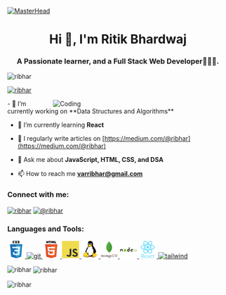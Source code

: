 [![MasterHead](https://miro.medium.com/max/700/0*FGD6BUzzZs1VJLuY.gif)](https://ribhar.github.io)
<h1 align="center">Hi 👋, I'm Ritik Bhardwaj</h1>
<h3 align="center">A Passionate learner, and a Full Stack Web Developer🧑🏻‍💻.</h3>

<p align="left"> <img src="https://komarev.com/ghpvc/?username=ribhar&label=Profile%20views&color=0e75b6&style=flat" alt="ribhar" /> </p>

<p align="left"> <a href="https://github.com/ryo-ma/github-profile-trophy"><img src="https://github-profile-trophy.vercel.app/?username=ribhar" alt="ribhar" /></a> </p>

<img align="right" alt="Coding" width="400" src="https://giphy.com/gifs/web-development-L8K62iTDkzGX6">
- 🔭 I’m currently working on **Data Structures and Algorithms**

- 🌱 I’m currently learning **React**

- 📝 I regularly write articles on [https://medium.com/@ribhar](https://medium.com/@ribhar)

- 💬 Ask me about **JavaScript, HTML, CSS, and DSA**

- 📫 How to reach me **varribhar@gmail.com**

<h3 align="left">Connect with me:</h3>
<p align="left">
<a href="https://linkedin.com/in/ribhar" target="blank"><img align="center" src="https://raw.githubusercontent.com/rahuldkjain/github-profile-readme-generator/master/src/images/icons/Social/linked-in-alt.svg" alt="ribhar" height="30" width="40" /></a>
<a href="https://medium.com/@ribhar" target="blank"><img align="center" src="https://raw.githubusercontent.com/rahuldkjain/github-profile-readme-generator/master/src/images/icons/Social/medium.svg" alt="@ribhar" height="30" width="40" /></a>
</p>

<h3 align="left">Languages and Tools:</h3>
<p align="left"> <a href="https://www.w3schools.com/css/" target="_blank" rel="noreferrer"> <img src="https://raw.githubusercontent.com/devicons/devicon/master/icons/css3/css3-original-wordmark.svg" alt="css3" width="40" height="40"/> </a> <a href="https://git-scm.com/" target="_blank" rel="noreferrer"> <img src="https://www.vectorlogo.zone/logos/git-scm/git-scm-icon.svg" alt="git" width="40" height="40"/> </a> <a href="https://www.w3.org/html/" target="_blank" rel="noreferrer"> <img src="https://raw.githubusercontent.com/devicons/devicon/master/icons/html5/html5-original-wordmark.svg" alt="html5" width="40" height="40"/> </a> <a href="https://developer.mozilla.org/en-US/docs/Web/JavaScript" target="_blank" rel="noreferrer"> <img src="https://raw.githubusercontent.com/devicons/devicon/master/icons/javascript/javascript-original.svg" alt="javascript" width="40" height="40"/> </a> <a href="https://www.linux.org/" target="_blank" rel="noreferrer"> <img src="https://raw.githubusercontent.com/devicons/devicon/master/icons/linux/linux-original.svg" alt="linux" width="40" height="40"/> </a> <a href="https://www.mongodb.com/" target="_blank" rel="noreferrer"> <img src="https://raw.githubusercontent.com/devicons/devicon/master/icons/mongodb/mongodb-original-wordmark.svg" alt="mongodb" width="40" height="40"/> </a> <a href="https://nodejs.org" target="_blank" rel="noreferrer"> <img src="https://raw.githubusercontent.com/devicons/devicon/master/icons/nodejs/nodejs-original-wordmark.svg" alt="nodejs" width="40" height="40"/> </a> <a href="https://reactjs.org/" target="_blank" rel="noreferrer"> <img src="https://raw.githubusercontent.com/devicons/devicon/master/icons/react/react-original-wordmark.svg" alt="react" width="40" height="40"/> </a> <a href="https://tailwindcss.com/" target="_blank" rel="noreferrer"> <img src="https://www.vectorlogo.zone/logos/tailwindcss/tailwindcss-icon.svg" alt="tailwind" width="40" height="40"/> </a> </p>

<p><img align="left" src="https://github-readme-stats.vercel.app/api/top-langs?username=ribhar&show_icons=true&locale=en&layout=compact" alt="ribhar" /></p>

<p>&nbsp;<img align="center" src="https://github-readme-stats.vercel.app/api?username=ribhar&show_icons=true&locale=en" alt="ribhar" /></p>

<p><img align="center" src="https://github-readme-streak-stats.herokuapp.com/?user=ribhar&" alt="ribhar" /></p>
